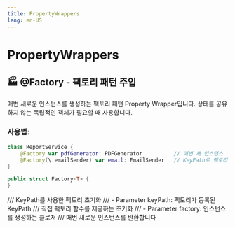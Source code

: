 ```yaml
---
title: PropertyWrappers
lang: en-US
---
```


# PropertyWrappers

## 🏭 @Factory - 팩토리 패턴 주입
매번 새로운 인스턴스를 생성하는 팩토리 패턴 Property Wrapper입니다.
상태를 공유하지 않는 독립적인 객체가 필요할 때 사용합니다.
### 사용법:
```swift
class ReportService {
    @Factory var pdfGenerator: PDFGenerator          // 매번 새 인스턴스
    @Factory(\.emailSender) var email: EmailSender   // KeyPath로 팩토리
}
```

```swift
public struct Factory<T> {
}
```

  /// KeyPath를 사용한 팩토리 초기화
  /// - Parameter keyPath: 팩토리가 등록된 KeyPath
  /// 직접 팩토리 함수를 제공하는 초기화
  /// - Parameter factory: 인스턴스를 생성하는 클로저
  /// 매번 새로운 인스턴스를 반환합니다
